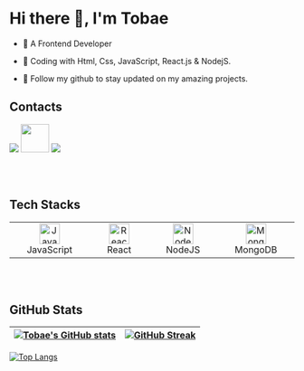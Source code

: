            
 
# Hi there 👋, I'm Tobae
 
- 🌱 A Frontend Developer 
 
- 🚀 Coding with Html, Css, JavaScript, React.js & NodejS.
 
- 💞️ Follow my github to stay updated on my amazing projects.
 
## Contacts

<p>
<a href = "https://www.linkedin.com/in/tobechukwu-odibeli-557074238"><img src="https://img.icons8.com/fluent/48/000000/linkedin.png"/></a>
<a href = "https://x.com/tobae_o?s=21&t=tnbJgQNGxrsKj8cjphxyPg"><img src="https://img.icons8.com/fluent/wCo0O5X01IHO/twitterx.png"  width="50" height="50"/></a>
<a href = "https://instagram.com/tobae_o?igshid=YmMyMTA2M2Y="><img src="https://img.icons8.com/fluent/48/000000/instagram-new.png"/></a>
<!-- <a href="mailto:tobechukwuodibeli@gmail.com"><img src="https://img.icons8.com/fluent/48/000000/gmail.png"/></a> -->
           
</p> <br><br>

## Tech Stacks

 <table>
     <tbody>
  <tr>    
 <td align="Center" width="10%">
    <a href="https://developer.mozilla.org/en-US/docs/Web/JavaScript" target="_blank" rel="noreferrer"><img src="https://raw.githubusercontent.com/danielcranney/readme-generator/main/public/icons/skills/javascript-colored.svg" width="36" height="36" alt="Javascript" /></a>
    <br>JavaScript
    </td> 
   <td align="Center" width="10%"> 
 <a href="https://reactjs.org/" target="_blank" rel="noreferrer"><img src="https://raw.githubusercontent.com/danielcranney/readme-generator/main/public/icons/skills/react-colored.svg" width="36" height="36" alt="React" /></a>
    <br>React
    </td>   
   
  <td align="Center" width="10%">
      <a href="https://nodejs.org/en/" target="_blank" rel="noreferrer"><img src="https://raw.githubusercontent.com/danielcranney/readme-generator/main/public/icons/skills/nodejs-colored.svg" width="36" height="36" alt="NodeJS" /></a>
    <br>NodeJS
    </td>   
    <td align="Center" width="10%">  
<a href="https://www.mongodb.com/" target="_blank" rel="noreferrer"><img src="https://raw.githubusercontent.com/danielcranney/readme-generator/main/public/icons/skills/mongodb-colored.svg" width="36" height="36" alt="MongoDB" /></a>
    <br>MongoDB
    </td>    
      </tr>
</tbody>
  </table><br><br>
  
  ## GitHub Stats

| [![Tobae's GitHub stats](https://github-readme-stats.vercel.app/api?username=TOBAE&show_icons=true&theme=tokyonight)](https://github.com/TOBAE/github-readme-stats) | [![GitHub Streak](https://streak-stats.demolab.com?user=TOBAE&theme=tokyonight)](https://git.io/streak-stats) |
| :--- | ---: |

[![Top Langs](https://github-readme-stats.vercel.app/api/top-langs/?username=TOBAE&layout=compact&theme=dark)](https://github.com/TOBAE/github-readme-stats) 
